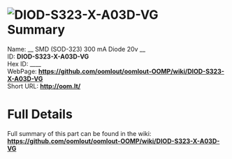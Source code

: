 
![DIOD-S323-X-A03D-VG](https://github.com/oomlout/oomlout-OOMP/blob/master/parts/DIOD-S323-X-A03D-VG/DIOD-S323-X-A03D-VG_420.jpg)   
Summary
=================
  
Name: __ SMD (SOD-323) 300 mA Diode 20v __    
ID: __DIOD-S323-X-A03D-VG__   
Hex ID: ____   
WebPage: __https://github.com/oomlout/oomlout-OOMP/wiki/DIOD-S323-X-A03D-VG__   
Short URL: __http://oom.lt/__   

Full Details
==========================
Full summary of this part can be found in the wiki:   
__https://github.com/oomlout/oomlout-OOMP/wiki/DIOD-S323-X-A03D-VG__    

